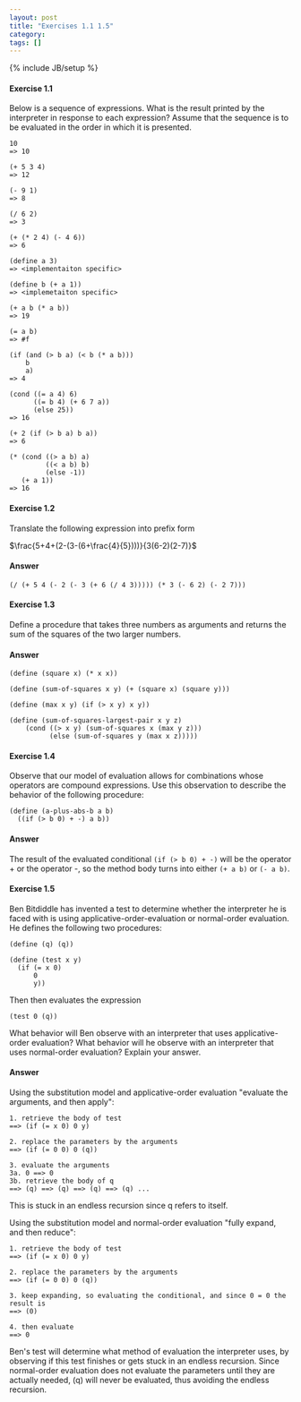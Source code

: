 ```yaml
---
layout: post
title: "Exercises 1.1 1.5"
category: 
tags: []
---
```

{% include JB/setup %}

#### Exercise 1.1

Below is a sequence of expressions. What is the result printed by the interpreter in response to each expression? Assume that the sequence is to be evaluated in the order in which it is presented.

    10
    => 10

    (+ 5 3 4)
    => 12

    (- 9 1)
    => 8

    (/ 6 2)
	=> 3

	(+ (* 2 4) (- 4 6))
	=> 6

	(define a 3)
	=> <implementaiton specific>

	(define b (+ a 1))
	=> <implemetaiton specific>

	(+ a b (* a b))
	=> 19

	(= a b)
	=> #f

	(if (and (> b a) (< b (* a b)))
		b
		a)
	=> 4

	(cond ((= a 4) 6)
		  ((= b 4) (+ 6 7 a))
		  (else 25))
	=> 16

	(+ 2 (if (> b a) b a))
	=> 6

	(* (cond ((> a b) a)
			 ((< a b) b)
			 (else -1))
	   (+ a 1))
	=> 16

#### Exercise 1.2
Translate the following expression into prefix form

$\frac{5+4+(2-(3-(6+\frac{4}{5})))}{3(6-2)(2-7)}$

#### Answer
    (/ (+ 5 4 (- 2 (- 3 (+ 6 (/ 4 3))))) (* 3 (- 6 2) (- 2 7)))

#### Exercise 1.3
Define a procedure that takes three numbers as arguments and returns the sum of the squares of the two larger numbers.

#### Answer
	(define (square x) (* x x))

	(define (sum-of-squares x y) (+ (square x) (square y)))

	(define (max x y) (if (> x y) x y))

	(define (sum-of-squares-largest-pair x y z)
		(cond ((> x y) (sum-of-squares x (max y z)))
			  (else (sum-of-squares y (max x z)))))

#### Exercise 1.4
Observe that our model of evaluation allows for combinations whose operators are compound expressions. Use this observation to describe the behavior of the following procedure:

    (define (a-plus-abs-b a b)
      ((if (> b 0) + -) a b))

#### Answer
The result of the evaluated conditional `(if (> b 0) + -)` will be the operator + or the operator -, so the method body turns into either `(+ a b)` or `(- a b)`.

#### Exercise 1.5
Ben Bitdiddle has invented a test to determine whether the interpreter he is faced with is using applicative-order-evaluation or normal-order evaluation. He defines the following two procedures:

	(define (q) (q))
	
	(define (test x y)
	  (if (= x 0)
	      0
		  y))

Then then evaluates the expression

	(test 0 (q))

What behavior will Ben observe with an interpreter that uses applicative-order evaluation? What behavior will he observe with an interpreter that uses normal-order evaluation? Explain your answer.

#### Answer
Using the substitution model and applicative-order evaluation "evaluate the arguments, and then apply":

	1. retrieve the body of test
	==> (if (= x 0) 0 y)

	2. replace the parameters by the arguments
	==> (if (= 0 0) 0 (q))

	3. evaluate the arguments
	3a. 0 ==> 0
	3b. retrieve the body of q
	==> (q) ==> (q) ==> (q) ==> (q) ...

This is stuck in an endless recursion since q refers to itself.

Using the substitution model and normal-order evaluation "fully expand, and then reduce":

	1. retrieve the body of test
	==> (if (= x 0) 0 y)

	2. replace the parameters by the arguments
	==> (if (= 0 0) 0 (q))

	3. keep expanding, so evaluating the conditional, and since 0 = 0 the result is
	==> (0)

	4. then evaluate
	==> 0

Ben's test will determine what method of evaluation the interpreter uses, by observing if this test finishes or gets stuck in an endless recursion. Since normal-order evaluation does not evaluate the parameters until they are actually needed, (q) will never be evaluated, thus avoiding the endless recursion.
